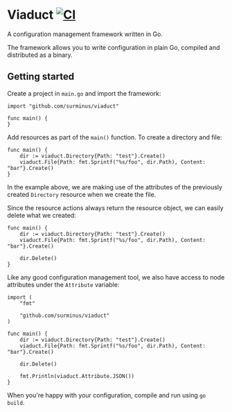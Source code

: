 # Viaduct [![CI](https://github.com/surminus/viaduct/actions/workflows/ci.yaml/badge.svg)](https://github.com/surminus/viaduct/actions/workflows/ci.yaml)

A configuration management framework written in Go.

The framework allows you to write configuration in plain Go, compiled and
distributed as a binary.

## Getting started

Create a project in `main.go` and import the framework:

```
import "github.com/surminus/viaduct"

func main() {
}
```

Add resources as part of the `main()` function. To create a directory and file:

```
func main() {
    dir := viaduct.Directory{Path: "test"}.Create()
    viaduct.File{Path: fmt.Sprintf("%s/foo", dir.Path), Content: "bar"}.Create()
}
```

In the example above, we are making use of the attributes of the previously
created `Directory` resource when we create the file.

Since the resource actions always return the resource object, we can easily
delete what we created:

```
func main() {
    dir := viaduct.Directory{Path: "test"}.Create()
    viaduct.File{Path: fmt.Sprintf("%s/foo", dir.Path), Content: "bar"}.Create()

    dir.Delete()
}
```

Like any good configuration management tool, we also have access to node
attributes under the `Attribute` variable:

```
import (
    "fmt"

    "github.com/surminus/viaduct"
)

func main() {
    dir := viaduct.Directory{Path: "test"}.Create()
    viaduct.File{Path: fmt.Sprintf("%s/foo", dir.Path), Content: "bar"}.Create()

    dir.Delete()

    fmt.Println(viaduct.Attribute.JSON())
}
```

When you're happy with your configuration, compile and run using `go build`.
